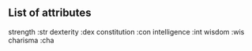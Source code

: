 List of attributes
------------------
strength :str
dexterity :dex
constitution :con
intelligence :int
wisdom :wis
charisma :cha
